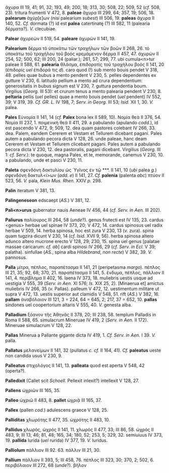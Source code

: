 ἄχυρα III 19, 41; 91, 32; 193, 49; 200, 18; 313, 30; 508, 22; 509, 52
(*cf.* 508, 23). tritura frumenti V 472, 8. **paleae** ἄχυρα III 299,
64; 357, 19; 506, 18. **palearum** ἀχύρ\[ε\]ων (*nisi* palearium
*subest*) III 506, 19. **paleas** ἄχυρα II 140, 52. *Cf.* dormata (?) id
est **palea** catertinatę (?) III 582, 11 (palearia δέρματα?). *V.*
clecubiae.

**Palear** ἀχυρεών II 519, 54. **paleare** ἀχυρών II 141, 19.

**Palearium** δέρμα τὸ ὑποκάτω τῶν τραχήλων τῶν βοῶν II 268, 26. τὸ
ὑποκάτω τοῦ τραχήλου τοῦ βοὸς κρεμάμενον δέρμα II 457, 47. ἀχυρών II
254, 52; 500, 62; III 200, 24 (paliar.); 261, 57; 299, 77. ubi
cumula\<n\>tur paleae II 588, 61. **palearia** θλάσμα, ἐπιδορατὶς τοῦ
τραχήλου βοός II 141, 20 (ἐπιδορίς *uel* ἐπιδορά τις *d*). caro quod
(!) sub mento bouis pendet V 318, 48. pelles quae bubus a mento pendent
V 230, 5. pelles dependentes ex gutture V 230, 6. latitudo pellium a
mento ad crura dependentium: generositatis in bubus signum est V 230, 7.
guttura pendentia boum. Virgilius (*Georg.* III 53): et crurum tenus a
mento palearia pendent V 230, 8. **peltaria** pellis (*uel* pelles) quae
a mento bouis pendet (*uel* pendent) IV 552, 39; V 319, 39. *Cf. GR. L.*
IV 198, 7; *Serv. in Georg.* III 53; *Isid.* XII 1, 30. *V.* palea.

**Pales** Εὐνομία II 141, 14 (*cf.* **Palex** bona lex II 589, 10).
Νομία θεά II 376, 54. Νομία III 237, 1. ποιμενικὴ θεά II 411, 29. a
pabulando (apulando *codd.*), id est pascendo V 472, 9; 509, 12. dea
quam pastores colebant IV 266, 33. dea. Palem, eandem Cererem et Vestam
et Tellurem dicebant pagani. Pales autem a pabulando pecora dicta V 128,
26. unde paleae, hanc deam Cererem et Vestam et Tellurem clicebant
pagani. Pales autem a pabulando pecora dicta V 230, 12. dea pastoralis,
pagani dicebant. Virgilius (*Georg.* III 1: *cf. Serv.*): te quoque,
magna Pales, et te, memorande, canemus V 230, 10. a pabulando, unde et
pasci V 230, 11.

**Paleta** σφενδόνη δακτυλίου ὡς Ὑγῖνος ἐν τῷ \*\*\*. II 141, 10 (*ubi*
palea *g.*) σφενδόνη δακτυλ\<ί\>ων (*add. e*) II 141, 27. *Cf.*
**palenia** (palenta *abc*) πτύον II 523, 56. *V.* pala, *Klein Mus.
Rhen.* XXIV *p.* 298.

**Palin** iteratum V 381, 13.

**Palingeneseon** edscaept (*ΑS.*) V 381, 12.

**Pali\<n\>urus** gubernator nauis Aeneae IV 456, 44 (*cf. Serv. in
Aen.* III 202).

**Paliurus** παλίουρος III 264, 58 (*unde*?). genus frutecti est IV 135,
23. cardus \<genus\> herbae uel spinae IV 373, 20; V 472, 14. cardus
spinosus uel radix herbae V 509, 14. herba spinosa, hoc est zura V 230,
13 (*v.* zura). spina quam tugzira dicunt V 230, 14 (*cf. Isid.* XVII 9,
56). herba spinosa altero adunco altero mucrone erecto V 128, 29; 230,
15. spina uel genus \[palatae massae caricarum: *cf. ab*\] cardi spinosi
IV 266, 29 (*cf. Serv. in Ecl.* V 39; palatha). sinfullae (*AS.*, spina
alba *Hildebrand*, *non recte*) V 382, 39. *V.* pannosus.

**Palla** μίτρα, πέπλος, παραπέτασμα II 141, 21 (peripetasma *margo*).
πέπλος III 21, 35; 92, 68; 370, 21. παραπέτασμα II 141, 5. ἔνδυμα,
πέπλος, πάλλιον II 141, 4. περίβλημα II 402, 16. laena IV 373, 18.
muliebris uestis usque ad uestigia V 555, 39 (*Serv. in Aen.* XI 576;
*Is.* XIX 25, 2). \[Minaerua et\] amictus muliebris IV 266, 35 (*v.*
Pallas). palleum V 472, 12. uestimentum militare ut supra V 472, 13.
uestis superior aut clamidis V 548, 51. rift (*AS.*) V 382, 16.
**pallam** ἀναβόλαιον III 121, 3 = 224, 64 = 645, 2; 217, 37 = 652, 10.
**pallas** sindones uel coopertorium altaris V 555, 40. *V.* genesta
alba.

**Palladium** ξόανον τῆς Ἀθηνᾶς II 378, 20; III 238, 58. templum
Palladis in Roma II 588, 65. simulacrum Mineruae IV 419, 2 (*Serv. in
Aen.* II 172). Mineruae simulacrum V 128, 22.

**Pallas** Minerua a Pallante gigante dicta IV 419, 1. *Cf. Serv. in
Aen.* I 39. *V.* palla.

**Pallatus** μελανείμων II 141, 32 (pullatus *c. cf.* II 164, 41). *Cf.*
**paleatus** ueste non candida usus V 230, 9.

**Palleatus** στιχολόγος II 141, 13. **palleata** quod est aperta V 548,
42 (operta?).

**Palledixit** (Callet scit *Schoell.* Pellexit inlexit?) intellexit V
128, 27.

**Pallens** ὠχριῶν III 165, 35.

**Palleo** ὠχριῶ II 483, 8. **pallet** ὠχριᾷ III 165, 37.

**Pallex** (pallen *cod.*) adulescens graece V 128, 25.

**Palliditas** χλωρότης II 477, 35. ὠχρότης II 483, 10.

**Pallidus** χλωρός, ὠχρός II 141, 11. χλωρός II 477, 33; III 86, 58.
ὠχρός II 483, 9; III 13, 46; 81, 48; 165, 34; 180, 52; 253, 5; 329, 32.
semiuiuus IV 373, 19. **pallida** lurida (*uel* rurida) IV 377, 19. *V.*
luridus.

**Palliolum** πάλλιον III 92. 63. πάλλιν III 21, 30.

**Pallium** πάλλιον II 393, 5; III 458, 76. πέπλος III 323, 30; 370, 2;
502, 6. περιβόλαιον III 272, 68 (*unde*?). βῆλον
